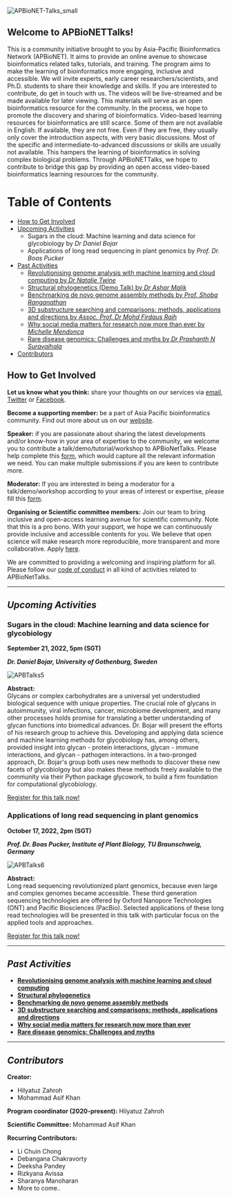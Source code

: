![APBioNET-Talks_small](https://user-images.githubusercontent.com/51225708/158517947-99445508-d8a6-450d-b37f-6192a1070388.png)

## **Welcome to APBioNETTalks!** 
This is a community initiative brought to you by Asia-Pacific Bioinformatics Network (APBioNET). It aims to provide an online avenue to showcase bioinformatics related talks, tutorials, and training. The program aims to make the learning of bioinformatics more engaging, inclusive and accessible. We will invite experts, early career researchers/scientists, and Ph.D. students to share their knowledge and skills. If you are interested to contribute, do get in touch with us. The videos will be live-streamed and be made available for later viewing. This materials will serve as an open bioinformatics resource for the community. In the process, we hope to promote the discovery and sharing of bioinformatics. Video-based learning resources for bioinformatics are still scarce. Some of them are not available in English. If available, they are not free. Even if they are free, they usually only cover the introduction aspects, with very basic discussions. Most of the specific and intermediate-to-advanced discussions or skills are usually not available. This hampers the learning of bioinformatics in solving complex biological problems. Through APBioNETTalks, we hope to contribute to bridge this gap by providing an open access video-based bioinformatics learning resources for the community.

Table of Contents
====================
- [How to Get Involved](#how-to-get-involved)
- [Upcoming Activities](#upcoming-activities)
    + Sugars in the cloud: Machine learning and data science for glycobiology by *Dr Daniel Bojar*
    + Applications of long read sequencing in plant genomics by *Prof. Dr. Boas Pucker*
- [Past Activities](#past-activities)
    + [Revolutionising genome analysis with machine learning and cloud computing by *Dr Natalie Twine*](https://github.com/APBioNet/APBioNetTalks/tree/main/APBTalks_2021_1)
    + [Structural phylogenetics (Demo Talk) by *Dr Ashar Malik*](https://github.com/APBioNet/APBioNetTalks/tree/main/APBTalks_2021_2)
    + [Benchmarking de novo genome assembly methods by *Prof. Shoba Ranganathan*](https://github.com/APBioNet/APBioNetTalks/tree/main/APBTalks_INBIOSIS_2021_1)
    + [3D substructure searching and comparisons: methods, applications and directions by *Assoc. Prof. Dr Mohd Firdaus Raih*](https://github.com/APBioNet/APBioNetTalks/tree/main/APBTalks_2021_3)
    + [Why social media matters for research now more than ever by *Michelle Mendonca*](https://github.com/APBioNet/APBioNetTalks/tree/main/APBTalks_2021_4)
    + [Rare disease genomics: Challenges and myths by *Dr Prashanth N Suravajhala*](https://github.com/APBioNet/APBioNetTalks/tree/main/APBTalks_INBIOSIS_2022_1)
- [Contributors](#contributors)


## **How to Get Involved** 
**Let us know what you think:** share your thoughts on our services via [email](secretariat@apbionet.org), [Twitter](https://twitter.com/APBioNetorg) or [Facebook](https://web.facebook.com/apbionet). 

**Become a supporting member:** be a part of Asia Pacific bioinformatics community. Find out more about us on our [website](http://www.apbionet.org/). 

**Speaker:** if you are passionate about sharing the latest developments and/or know-how in your area of expertise to the community, we welcome you to contribute a talk/demo/tutorial/workshop to APBioNetTalks. Please help complete this [form](https://bit.ly/APBioNetTalksForm2), which would capture all the relevant information we need. You can make multiple submissions if you are keen to contribute more. 

**Moderator:** If you are interested in being a moderator for a talk/demo/workshop according to your areas of interest or expertise, please fill this [form](https://bit.ly/APBioNetTalksForm2). 

**Organising or Scientific committee members:** Join our team to bring inclusive and open-access learning avenue for scientific community. Note that this is a pro bono. With your support, we hope we can continuously provide inclusive and accessible contents for you. We believe that open science will make research more reproducible, more transparent and more collaborative. Apply [here](https://bit.ly/APBioNetTalksForm2). 

We are committed to providing a welcoming and inspiring platform for all. Please follow our [code of conduct](https://apbtalks.apbionet.org/code-of-conduct/) in all kind of activities related to APBioNetTalks.

---

## *Upcoming Activities*

### Sugars in the cloud: Machine learning and data science for glycobiology
**September 21, 2022, 5pm (SGT)**

***Dr. Daniel Bojar, University of Gothenburg, Sweden***

![APBTalks5](https://user-images.githubusercontent.com/51225708/190582654-91d7b800-26c6-40eb-83ba-b26c44c87eac.png)

**Abstract:** <br>
Glycans or complex carbohydrates are a universal yet understudied biological sequence with unique properties. The crucial role of glycans in autoimmunity, viral infections, cancer, microbiome development, and many other processes holds promise for translating a better understanding of glycan functions into biomedical advances. Dr. Bojar will present the efforts of his research group to achieve this. Developing and applying data science and machine learning methods for glycobiology has, among others, provided insight into glycan - protein interactions, glycan - immune interactions, and glycan - pathogen interactions. In a two-pronged approach, Dr. Bojar's group both uses new methods to discover these new facets of glycobiolgoy but also makes these methods freely available to the community via their Python package glycowork, to build a firm foundation for computational glycobiology.

[Register for this talk now!](https://bit.ly/APBTalks5)

### Applications of long read sequencing in plant genomics
**October 17, 2022, 2pm (SGT)**

***Prof. Dr. Boas Pucker, Institute of Plant Biology, TU Braunschweig, Germany***

![APBTalks6](https://user-images.githubusercontent.com/51225708/190584554-2da22346-5e96-463c-84ea-e781fc3e9d97.png)

**Abstract:** <br> 
Long read sequencing revolutionized plant genomics, because even large and complex genomes became accessible. These third generation sequencing technologies are offered by Oxford Nanopore Technologies (ONT) and Pacific Biosciences (PacBio). Selected applications of these long read technologies will be presented in this talk with particular focus on the applied tools and approaches.

[Register for this talk now!](https://bit.ly/APBTalks6)

---

## *Past Activities*
- [**Revolutionising genome analysis with machine learning and cloud computing**](https://github.com/APBioNet/APBioNetTalks/tree/main/APBTalks_2021_1)
- [**Structural phylogenetics**](https://github.com/APBioNet/APBioNetTalks/tree/main/APBTalks_2021_2)
- [**Benchmarking de novo genome assembly methods**](https://github.com/APBioNet/APBioNetTalks/tree/main/APBTalks_INBIOSIS_2021_1)
- [**3D substructure searching and comparisons: methods, applications and directions**](https://github.com/APBioNet/APBioNetTalks/tree/main/APBTalks_2021_3)
- [**Why social media matters for research now more than ever**](https://github.com/APBioNet/APBioNetTalks/tree/main/APBTalks_2021_4)
- [**Rare disease genomics: Challenges and myths**](https://github.com/APBioNet/APBioNetTalks/tree/main/APBTalks_INBIOSIS_2022_1)

---

## *Contributors*
**Creator:** 
- Hilyatuz Zahroh
- Mohammad Asif Khan

**Program coordinator (2020-present):**
Hilyatuz Zahroh

**Scientific Committee:**
Mohammad Asif Khan

**Recurring Contributors:**
- Li Chuin Chong
- Debangana Chakravorty 
- Deeksha Pandey
- Rizkyana Avissa
- Sharanya Manoharan
- More to come..
